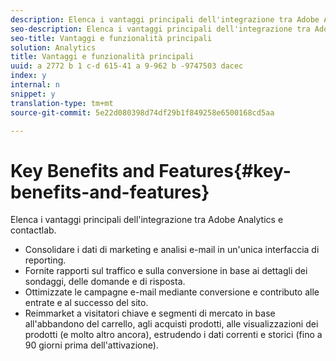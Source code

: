 ```yaml
---
description: Elenca i vantaggi principali dell'integrazione tra Adobe Analytics e contactlab.
seo-description: Elenca i vantaggi principali dell'integrazione tra Adobe Analytics e contactlab.
seo-title: Vantaggi e funzionalità principali
solution: Analytics
title: Vantaggi e funzionalità principali
uuid: a 2772 b 1 c-d 615-41 a 9-962 b -9747503 dacec
index: y
internal: n
snippet: y
translation-type: tm+mt
source-git-commit: 5e22d080398d74df29b1f849258e6500168cd5aa

---
```



# Key Benefits and Features{#key-benefits-and-features}

Elenca i vantaggi principali dell'integrazione tra Adobe Analytics e contactlab.

* Consolidare i dati di marketing e analisi e-mail in un'unica interfaccia di reporting.
* Fornite rapporti sul traffico e sulla conversione in base ai dettagli dei sondaggi, delle domande e di risposta.
* Ottimizzate le campagne e-mail mediante conversione e contributo alle entrate e al successo del sito.
* Reimmarket a visitatori chiave e segmenti di mercato in base all'abbandono del carrello, agli acquisti prodotti, alle visualizzazioni dei prodotti (e molto altro ancora), estrudendo i dati correnti e storici (fino a 90 giorni prima dell'attivazione).

